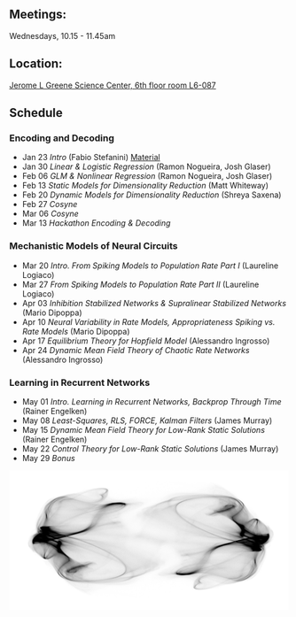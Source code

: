 ## Meetings:
Wednesdays, 10.15 - 11.45am

## Location:
[Jerome L Greene Science Center, 6th floor room L6-087](https://www.google.com/maps/place/Jerome+L.+Greene+Science+Center/@40.816851,-73.960152,17z/data=!3m1!4b1!4m5!3m4!1s0x89c2f669953b6523:0xc3a414ae00347fea!8m2!3d40.816847!4d-73.957958)

## Schedule
### Encoding and Decoding
* Jan 23 *Intro* (Fabio Stefanini) [Material](https://drive.google.com/open?id=1jjyByf2NE3IOj93blFpSCtpFJMUATJJY)
* Jan 30 *Linear & Logistic Regression* (Ramon Nogueira, Josh Glaser)  
* Feb 06 *GLM & Nonlinear Regression* (Ramon Nogueira, Josh Glaser)
* Feb 13 *Static Models for Dimensionality Reduction* (Matt Whiteway)
* Feb 20 *Dynamic Models for Dimensionality Reduction* (Shreya Saxena)  
* Feb 27 *Cosyne*  
* Mar 06 *Cosyne*  
* Mar 13 *Hackathon Encoding & Decoding*  


### Mechanistic Models of Neural Circuits
* Mar 20 *Intro. From Spiking Models to Population Rate Part I* (Laureline Logiaco)  
* Mar 27 *From Spiking Models to Population Rate Part II* (Laureline Logiaco)  
* Apr 03 *Inhibition Stabilized Networks & Supralinear Stabilized Networks* (Mario Dipoppa)  
* Apr 10 *Neural Variability in Rate Models, Appropriateness Spiking vs. Rate Models* (Mario Dipoppa)  
* Apr 17 *Equilibrium Theory for Hopfield Model* (Alessandro Ingrosso)  
* Apr 24 *Dynamic Mean Field Theory of Chaotic Rate Networks* (Alessandro Ingrosso)  


### Learning in Recurrent Networks
* May 01 *Intro. Learning in Recurrent Networks, Backprop Through Time* (Rainer Engelken)  
* May 08 *Least-Squares, RLS, FORCE, Kalman Filters* (James Murray)  
* May 15 *Dynamic Mean Field Theory for Low-Rank Static Solutions* (Rainer Engelken)  
* May 22 *Control Theory for Low-Rank Static Solutions* (James Murray)  
* May 29 *Bonus*  

![visualization of low-dimensional attractor of chaotic firing-rate network by Rainer Engelken](https://github.com/RainerEngelken/neurotheory-seminar-2019/blob/master/chaotic-attractor-firing-rate-network-dynamics-rainer_engelken.JPG)
